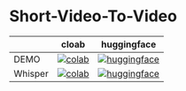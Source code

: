 # Short-Video-To-Video

<div align="center">

|         | cloab | huggingface |
| ------- | ------- | ------- |
| DEMO | [![colab](https://colab.research.google.com/assets/colab-badge.svg)](https://colab.research.google.com/drive/1v1ABcStbUwuCEIQOchLFPFsrD8jUpDr7?usp=sharing) | [![huggingface](https://img.shields.io/badge/%F0%9F%A4%97-Open%20in%20Spacce-grue)](https://huggingface.co/spaces/ximod1a/Short-Video-To-Video) |
| Whisper | [![colab](https://colab.research.google.com/assets/colab-badge.svg)](https://colab.research.google.com/drive/1P1n-xNz0aNRoMv_n40QYKAZZ4wdvJDNa?usp=sharing) | [![huggingface](https://img.shields.io/badge/%F0%9F%A4%97-Open%20in%20Spacce-grue)](https://huggingface.co/spaces/ximod1a/whisper) |

</div>
